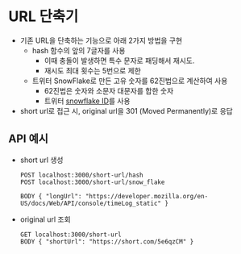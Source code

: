 # URL 단축기

- 기존 URL을 단축하는 기능으로 아래 2가지 방법을 구현
  - hash 함수의 앞의 7글자를 사용
    - 이때 충돌이 발생하면 특수 문자로 패딩해서 재시도.
    - 재시도 최대 횟수는 5번으로 제한
  - 트위터 SnowFlake로 만든 고유 숫자를 62진법으로 계산하여 사용
    - 62진법은 숫자와 소문자 대문자를 합한 숫자
    - 트위터 [snowflake ID](https://en.wikipedia.org/wiki/Snowflake_ID)를 사용
- short url로 접근 시, original url을 301 (Moved Permanently)로 응답

## API 예시

- short url 생성

  ```
  POST localhost:3000/short-url/hash
  POST localhost:3000/short-url/snow_flake

  BODY { "longUrl": "https://developer.mozilla.org/en-US/docs/Web/API/console/timeLog_static" }
  ```

- original url 조회

  ```
  GET localhost:3000/short-url
  BODY { "shortUrl": "https://short.com/5e6qzCM" }
  ```
